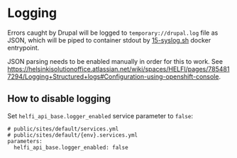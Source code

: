 # Logging

Errors caught by Drupal will be logged to `temporary://drupal.log` file as JSON, which will be piped to container stdout by [15-syslog.sh](https://github.com/City-of-Helsinki/drupal-docker-images/blob/main/openshift/drupal/files/entrypoints/15-syslog.sh) docker entrypoint.

JSON parsing needs to be enabled manually in order for this to work. See https://helsinkisolutionoffice.atlassian.net/wiki/spaces/HELFI/pages/7854817294/Logging+Structured+logs#Configuration-using-openshift-console.

## How to disable logging

Set `helfi_api_base.logger_enabled` service parameter to `false`:

```
# public/sites/default/services.yml
# public/sites/default/{env}.services.yml
parameters:
  helfi_api_base.logger_enabled: false
```
